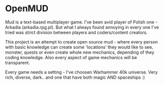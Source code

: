 # OpenMUD

Mud is a text-based multiplayer game. I've been avid player of Polish one - Arkadia (arkadia.rpg.pl). But what I always found annoying in every one I've tried was strict division between players and coders/content creators. 

This project is an attempt to create open source mud - where every person with basic knowledge can create some 'locations' they would like to see, monster, quests or even create whole new mechanics, depending of they coding knowledge. Also every aspect of game mechanics will be transparent.

Every game needs a setting - I've choosen Warhammer 40k universe. Very rich, diverse, dark.. and one that have both magic AND spaceships :)


